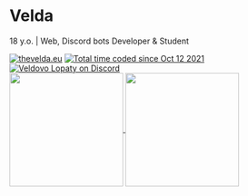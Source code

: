 # Velda  
18 y.o. | Web, Discord bots Developer & Student

<a href="https://thevelda.eu"> <img src="https://img.shields.io/static/v1?label=Web&message=thevelda.eu&color=0055ff&style=flat-square" alt="thevelda.eu"></a>
<a href="https://wakatime.com/@d9549bac-060d-4617-a1bf-b4ba20b9a26a"> <img src="https://wakatime.com/badge/user/d9549bac-060d-4617-a1bf-b4ba20b9a26a.svg?style=flat-square" alt="Total time coded since Oct 12 2021" /></a>
<a href="https://discord.gg/czbmAww"> <img src="https://img.shields.io/discord/524930964263272468?logo=discord&style=flat-square&label=Veldovo%20Lopaty" alt="Veldovo Lopaty on Discord"></a>  
<a href="https://github.com/veldik">
  <img height=200 align="center" src="https://github-readme-stats.vercel.app/api?username=veldik" />
</a>
<a href="https://github.com/veldik">
  <img height=200 align="center" src="https://github-readme-stats.vercel.app/api/top-langs?username=veldik&layout=compact&langs_count=8&card_width=320" />
</a>
